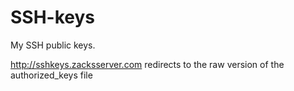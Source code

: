 # SSH-keys

My SSH public keys.

http://sshkeys.zacksserver.com redirects to the raw version of the authorized_keys file
